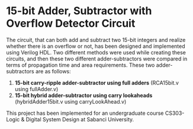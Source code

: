 # 15-bit Adder, Subtractor with Overflow Detector Circuit

The circuit, that can both add and subtract two 15-bit integers and realize whether there is an overflow or not, has been designed and implemented using Verilog HDL. Two different methods were used while creating these circuits, and then these two different adder-subtractors were compared in terms of propagation time and area requirements. These two adder-subtractors are as follows:

1.	**15-bit carry-ripple adder-subtractor using full adders** (RCA15bit.v using fullAdder.v)
2.	**15-bit hybrid adder-subtractor using carry lookaheads** (hybridAdder15bit.v using carryLookAhead.v)

This project has been implemented for an undergraduate course CS303-Logic & Digital System Design at Sabanci University.

